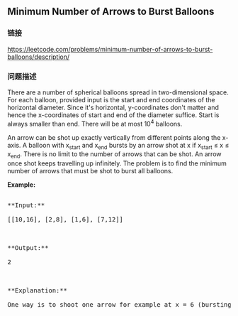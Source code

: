 ## Minimum Number of Arrows to Burst Balloons  
### 链接  
https://leetcode.com/problems/minimum-number-of-arrows-to-burst-balloons/description/  
### 问题描述
There are a number of spherical balloons spread in two-dimensional space. For each balloon, provided input is the start and end coordinates of the horizontal diameter. Since it's horizontal, y-coordinates don't matter and hence the x-coordinates of start and end of the diameter suffice. Start is always smaller than end. There will be at most 10<sup>4</sup> balloons.

An arrow can be shot up exactly vertically from different points along the x-axis. A balloon with x<sub>start</sub> and x<sub>end</sub> bursts by an arrow shot at x if x<sub>start</sub> &le; x &le; x<sub>end</sub>. There is no limit to the number of arrows that can be shot. An arrow once shot keeps travelling up infinitely. The problem is to find the minimum number of arrows that must be shot to burst all balloons. 

**Example:**
<pre>
**Input:**
[[10,16], [2,8], [1,6], [7,12]]

**Output:**
2

**Explanation:**
One way is to shoot one arrow for example at x = 6 (bursting the balloons [2,8] and [1,6]) and another arrow at x = 11 (bursting the other two balloons).
</pre>

